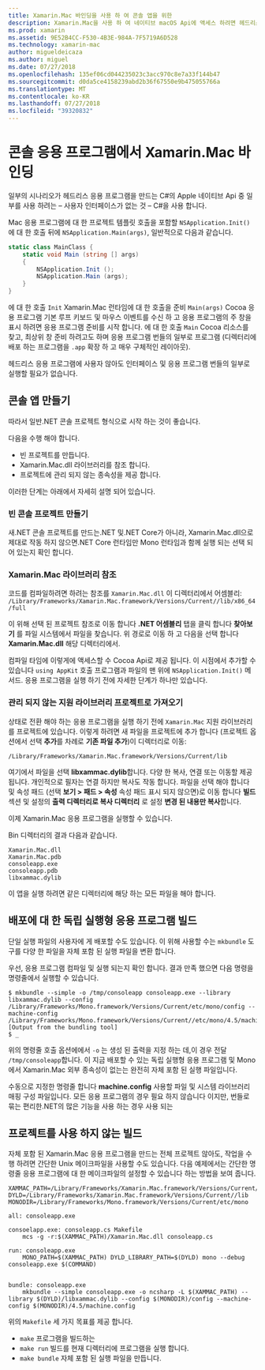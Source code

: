 ```yaml
---
title: Xamarin.Mac 바인딩을 사용 하 여 콘솔 앱을 위한
description: Xamarin.Mac을 사용 하 여 네이티브 macOS Api에 액세스 하려면 헤드리스 콘솔 앱을 만듭니다.
ms.prod: xamarin
ms.assetid: 9E52B4CC-F530-4B3E-984A-7F5719A6D528
ms.technology: xamarin-mac
author: migueldeicaza
ms.author: miguel
ms.date: 07/27/2018
ms.openlocfilehash: 135ef06cd044235023c3acc970c8e7a33f144b47
ms.sourcegitcommit: d0da5ce4158239abd2b36f67550e9b475055766a
ms.translationtype: MT
ms.contentlocale: ko-KR
ms.lasthandoff: 07/27/2018
ms.locfileid: "39320832"
---
```

# <a name="xamarinmac-bindings-in-console-apps"></a>콘솔 응용 프로그램에서 Xamarin.Mac 바인딩

일부의 시나리오가 헤드리스 응용 프로그램을 만드는 C#의 Apple 네이티브 Api 중 일부를 사용 하려는 &ndash; 사용자 인터페이스가 없는 것 &ndash; C#을 사용 합니다.

Mac 응용 프로그램에 대 한 프로젝트 템플릿 호출을 포함할 `NSApplication.Init()` 에 대 한 호출 뒤에 `NSApplication.Main(args)`, 일반적으로 다음과 같습니다.

```csharp
static class MainClass {
    static void Main (string [] args)
    {
        NSApplication.Init ();
        NSApplication.Main (args);
    }
}
```

에 대 한 호출 `Init` Xamarin.Mac 런타임에 대 한 호출을 준비 `Main(args)` Cocoa 응용 프로그램 기본 루프 키보드 및 마우스 이벤트를 수신 하 고 응용 프로그램의 주 창을 표시 하려면 응용 프로그램 준비를 시작 합니다.   에 대 한 호출 `Main` Cocoa 리소스를 찾고, 최상위 창 준비 하려고도 하며 응용 프로그램 번들의 일부로 프로그램 (디렉터리에 배포 하는 프로그램을 `.app` 확장 하 고 매우 구체적인 레이아웃).

헤드리스 응용 프로그램에 사용자 않아도 인터페이스 및 응용 프로그램 번들의 일부로 실행할 필요가 없습니다.

## <a name="creating-the-console-app"></a>콘솔 앱 만들기

따라서 일반.NET 콘솔 프로젝트 형식으로 시작 하는 것이 좋습니다.

다음을 수행 해야 합니다.

- 빈 프로젝트를 만듭니다.
- Xamarin.Mac.dll 라이브러리를 참조 합니다.
- 프로젝트에 관리 되지 않는 종속성을 제공 합니다.

이러한 단계는 아래에서 자세히 설명 되어 있습니다.

### <a name="create-an-empty-console-project"></a>빈 콘솔 프로젝트 만들기

새.NET 콘솔 프로젝트를 만드는.NET 및.NET Core가 아니라, Xamarin.Mac.dll으로 제대로 작동 하지 않으면.NET Core 런타임만 Mono 런타임과 함께 실행 되는 선택 되어 있는지 확인 합니다.

### <a name="reference-the-xamarinmac-library"></a>Xamarin.Mac 라이브러리 참조

코드를 컴파일하려면 하려는 참조를 `Xamarin.Mac.dll` 이 디렉터리에서 어셈블리: `/Library/Frameworks/Xamarin.Mac.framework/Versions/Current//lib/x86_64/full`

이 위해 선택 된 프로젝트 참조로 이동 합니다 **.NET 어셈블리** 탭을 클릭 합니다 **찾아보기** 를 파일 시스템에서 파일을 찾습니다.  위 경로로 이동 하 고 다음을 선택 합니다 **Xamarin.Mac.dll** 해당 디렉터리에서.

컴파일 타임에 이렇게에 액세스할 수 Cocoa Api로 제공 됩니다.   이 시점에서 추가할 수 있습니다 `using AppKit` 호출 프로그램과 파일의 맨 위에 `NSApplication.Init()` 메서드.   응용 프로그램을 실행 하기 전에 자세한 단계가 하나만 있습니다.

### <a name="bring-the-unmanaged-support-library-into-your-project"></a>관리 되지 않는 지원 라이브러리 프로젝트로 가져오기

상태로 전환 해야 하는 응용 프로그램을 실행 하기 전에 `Xamarin.Mac` 지원 라이브러리를 프로젝트에 있습니다.   이렇게 하려면 새 파일을 프로젝트에 추가 합니다 (프로젝트 옵션에서 선택 **추가**를 차례로 **기존 파일 추가**)이 디렉터리로 이동:

`/Library/Frameworks/Xamarin.Mac.framework/Versions/Current/lib`

여기에서 파일을 선택 **libxammac.dylib**합니다.   다양 한 복사, 연결 또는 이동할 제공 됩니다.   개인적으로 필자는 연결 하지만 복사도 작동 합니다.    파일을 선택 해야 합니다 및 속성 패드 (선택 **보기 > 패드 > 속성** 속성 패드 표시 되지 않으면)로 이동 합니다 **빌드** 섹션 및 설정의 **출력 디렉터리로 복사 디렉터리** 로 설정 **변경 된 내용만 복사**합니다.

이제 Xamarin.Mac 응용 프로그램을 실행할 수 있습니다.

Bin 디렉터리의 결과 다음과 같습니다.

```
Xamarin.Mac.dll
Xamarin.Mac.pdb
consoleapp.exe
consoleapp.pdb
libxammac.dylib
```

이 앱을 실행 하려면 같은 디렉터리에 해당 하는 모든 파일을 해야 합니다.

## <a name="building-a-standalone-application-for-distribution"></a>배포에 대 한 독립 실행형 응용 프로그램 빌드

단일 실행 파일의 사용자에 게 배포할 수도 있습니다.  이 위해 사용할 수는 `mkbundle` 도구를 다양 한 파일을 자체 포함 된 실행 파일을 변환 합니다.

우선, 응용 프로그램 컴파일 및 실행 되는지 확인 합니다.   결과 만족 했으면 다음 명령을 명령줄에서 실행할 수 있습니다.

```
$ mkbundle --simple -o /tmp/consoleapp consoleapp.exe --library libxammac.dylib --config /Library/Frameworks/Mono.framework/Versions/Current/etc/mono/config --machine-config /Library/Frameworks/Mono.framework/Versions/Current//etc/mono/4.5/machine.config
[Output from the bundling tool]
$ _
```

위의 명령줄 호출 옵션에에서 `-o` 는 생성 된 출력을 지정 하는 데,이 경우 전달 `/tmp/consoleapp`합니다.   이 지금 배포할 수 있는 독립 실행형 응용 프로그램 및 Mono에서 Xamarin.Mac 외부 종속성이 없는는 완전히 자체 포함 된 실행 파일입니다.

수동으로 지정한 명령줄 합니다 **machine.config** 사용할 파일 및 시스템 라이브러리 매핑 구성 파일입니다.   모든 응용 프로그램의 경우 필요 하지 않습니다 이지만, 번들로 묶는 편리한.NET의 많은 기능을 사용 하는 경우 사용 되는

## <a name="project-less-builds"></a>프로젝트를 사용 하지 않는 빌드

자체 포함 된 Xamarin.Mac 응용 프로그램을 만드는 전체 프로젝트 않아도, 작업을 수행 하려면 간단한 Unix 메이크파일을 사용할 수도 있습니다.   다음 예제에서는 간단한 명령줄 응용 프로그램에 대 한 메이크파일의 설정할 수 있습니다 하는 방법을 보여 줍니다.

```
XAMMAC_PATH=/Library/Frameworks/Xamarin.Mac.framework/Versions/Current//lib/x86_64/full/
DYLD=/Library/Frameworks/Xamarin.Mac.framework/Versions/Current//lib
MONODIR=/Library/Frameworks/Mono.framework/Versions/Current/etc/mono

all: consoleapp.exe

consoelapp.exe: consoleapp.cs Makefile
    mcs -g -r:$(XAMMAC_PATH)/Xamarin.Mac.dll consoleapp.cs
    
run: consoleapp.exe
    MONO_PATH=$(XAMMAC_PATH) DYLD_LIBRARY_PATH=$(DYLD) mono --debug consoleapp.exe $(COMMAND)


bundle: consoleapp.exe
    mkbundle --simple consoleapp.exe -o ncsharp -L $(XAMMAC_PATH) --library $(DYLD)/libxammac.dylib --config $(MONODIR)/config --machine-config $(MONODIR)/4.5/machine.config
```

위의 `Makefile` 세 가지 목표를 제공 합니다.

- `make` 프로그램을 빌드하는
- `make run` 빌드를 현재 디렉터리에 프로그램을 실행 합니다.
- `make bundle` 자체 포함 된 실행 파일을 만듭니다.
